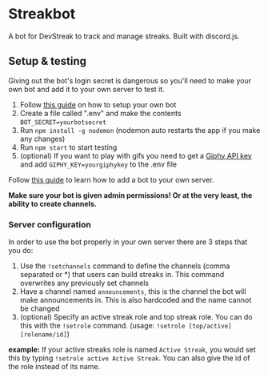 # Streakbot
A bot for DevStreak to track and manage streaks. Built with discord.js.

## Setup & testing
Giving out the bot's login secret is dangerous so you'll need to make your own bot and add it to your own server to test it.

1. Follow [this guide](https://discordjs.guide/preparations/setting-up-a-bot-application.html) on how to setup your own bot
2. Create a file called ".env" and make the contents `BOT_SECRET=yourbotsecret`
3. Run `npm install -g nodemon` (nodemon auto restarts the app if you make any changes)
4. Run `npm start` to start testing
5. (optional) If you want to play with gifs you need to get a [Giphy API key](https://developers.giphy.com) and add `GIPHY_KEY=yourgiphykey` to the .env file

Follow [this guide](https://discordjs.guide/preparations/adding-your-bot-to-servers.html#bot-invite-links) to learn how to add a bot to your own server.

**Make sure your bot is given admin permissions! Or at the very least, the ability to create channels.**

### Server configuration
In order to use the bot properly in your own server there are 3 steps that you do:
1. Use the `!setchannels` command to define the channels (comma separated or *) that users can build streaks in. This command overwrites any previously set channels
2. Have a channel named `announcements`, this is the channel the bot will make announcements in. This is also hardcoded and the name cannot be changed
3. (optional) Specify an active streak role and top streak role. You can do this with the `!setrole` command. (usage: `!setrole [top/active] [rolename/id]`)

**example:** If your active streaks role is named `Active Streak`, you would set this by typing `!setrole active Active Streak`. 
You can also give the id of the role instead of its name.
